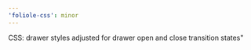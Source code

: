 ```yaml
---
'foliole-css': minor
---
```


CSS: drawer styles adjusted for drawer open and close transition states"
